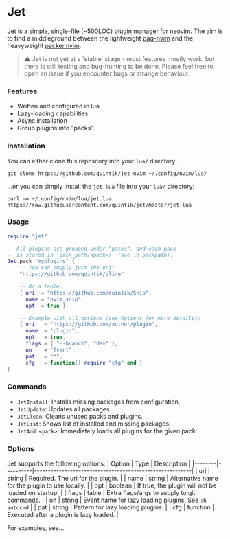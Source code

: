 # Jet

Jet is a simple, single-file (~500LOC) plugin manager for neovim. The aim is to
find a middleground between the lightweight [paq-nvim](https://github.com/savq/paq-nvim)
and the heavyweight [packer.nvim](https://github.com/wbthomason/packer.nvim).

> ⚠ Jet is not yet at a 'stable' stage - most features mostly work, but
> there is still testing and bug-hunting to be done. Please feel free to
> open an issue if you encounter bugs or strange behaviour.

### Features
- Written and configured in lua
- Lazy-loading capabilities
- Async installation
- Group plugins into "packs"

### Installation

You can either clone this repository into your `lua/` directory:
```
git clone https://github.com/quintik/jet-nvim ~/.config/nvim/lua/
```
...or you can simply install the `jet.lua` file into your `lua/` directory:
```
curl -o ~/.config/nvim/lua/jet.lua https://raw.githubusercontent.com/quintik/jet/master/jet.lua
```

### Usage

```lua
require "jet"

-- All plugins are grouped under "packs", and each pack
-- is stored in `pack_path/<pack>/` (see :h packpath).
Jet.pack "myplugins" {
    -- You can supply just the uri:
    "https://github.com/quintik/qline"

    -- Or a table:
    { uri  = "https://github.com/quintik/Snip",
      name = "nvim_snip",
      opt  = true },

    -- Example with all options (see Options for more details):
    { uri   = "https://github.com/author/plugin",
      name  = "plugin",
      opt   = true,
      flags = { "--branch", "dev" },
      on    = "Event",
      pat   = "*",
      cfg   = function() require "cfg" end }
}
```

### Commands

- `JetInstall`: Installs missing packages from configuration.
- `JetUpdate`: Updates all packages.
- `JetClean`: Cleans unused packs and plugins.
- `JetList`: Shows list of installed and missing packages.
- `JetAdd <pack>`: Immediately loads all plugins for the given pack.

### Options

Jet supports the following options:
| Option | Type     | Description                                             |
|--------|----------|---------------------------------------------------------|
| uri    | string   | Required. The uri for the plugin.                       |
| name   | string   | Alternative name for the plugin to use locally.         |
| opt    | boolean  | If true, the plugin will not be loaded on startup.      |
| flags  | table    | Extra flags/args to supply to git commands.             |
| on     | string   | Event name for lazy loading plugins. See `:h autocmd`   |
| pat    | string   | Pattern for lazy loading plugins.                       |
| cfg    | function | Executed after a plugin is lazy loaded.                 |

For examples, see...

